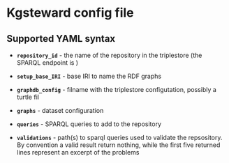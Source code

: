 
# Kgsteward config file

## Supported YAML syntax


* __`repository_id`__ - the name of the repository in the triplestore (the SPARQL endpoint is )

* __`setup_base_IRI`__ - base IRI to name the RDF graphs   

* __`graphdb_config`__ - filname with the triplestore configutation, possibly a turtle fil

* __`graphs`__ - dataset configuration

* __`queries`__ - SPARQL queries to add to the repository

* __`validations`__ - path(s) to sparql queries used to validate the repsository. 
By convention a valid result return nothing, while the first five returned lines
represent an excerpt of the problems



